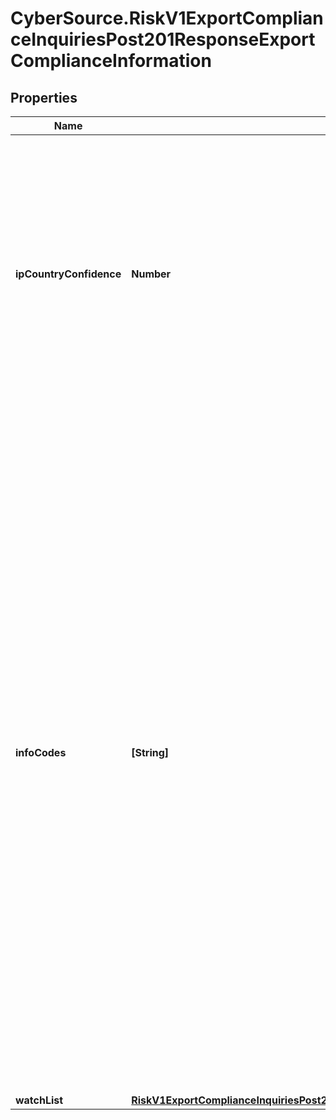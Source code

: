 # CyberSource.RiskV1ExportComplianceInquiriesPost201ResponseExportComplianceInformation

## Properties
Name | Type | Description | Notes
------------ | ------------- | ------------- | -------------
**ipCountryConfidence** | **Number** | Likelihood that the country associated with the customer’s IP address was identified correctly. Returns a value from 1–100, where 100 indicates the highest likelihood. If the country cannot be determined, the value is –1.  | [optional] 
**infoCodes** | **[String]** | Returned when the Denied Parties List check (first two codes) or the export service (all others) would have declined the transaction. This field can contain one or more of these values: - &#x60;MATCH-DPC&#x60;: Denied Parties List match. - &#x60;UNV-DPC&#x60;: Denied Parties List unavailable. - &#x60;MATCH-BCO&#x60;: Billing country restricted. - &#x60;MATCH-EMCO&#x60;: Email country restricted. - &#x60;MATCH-HCO&#x60;: Host name country restricted. - &#x60;MATCH-IPCO&#x60;: IP country restricted. - &#x60;MATCH-SCO&#x60;: Shipping country restricted.  | [optional] 
**watchList** | [**RiskV1ExportComplianceInquiriesPost201ResponseExportComplianceInformationWatchList**](RiskV1ExportComplianceInquiriesPost201ResponseExportComplianceInformationWatchList.md) |  | [optional] 


